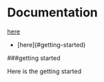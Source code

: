 # Documentation

[here](#getting-started)

<ul>
  <li>[here](#getting-started)</li>
</ul>


###getting started

Here is the getting started
